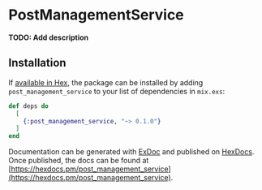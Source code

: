 # PostManagementService

**TODO: Add description**

## Installation

If [available in Hex](https://hex.pm/docs/publish), the package can be installed
by adding `post_management_service` to your list of dependencies in `mix.exs`:

```elixir
def deps do
  [
    {:post_management_service, "~> 0.1.0"}
  ]
end
```

Documentation can be generated with [ExDoc](https://github.com/elixir-lang/ex_doc)
and published on [HexDocs](https://hexdocs.pm). Once published, the docs can
be found at [https://hexdocs.pm/post_management_service](https://hexdocs.pm/post_management_service).

